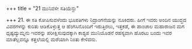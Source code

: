 +++
title = "21 ಮುನಿವಳೀ ಸತಿಯೆನ್ದು"

+++
21. ಈ ಸತಿ ಕೋಪಿಸುವಳೆಂದು ಭೂಪತಿಗಳು ನಿದ್ರಾಂಗನೆಯನ್ನು ನೂಕಿದರು. ಹೀಗೆ ಇವರು ಅಂದಿನ ಯುದ್ಧದ ವಿವರಗಳನ್ನು ಕುರಿತು ಆಡಿಕೊಳ್ಳುತ್ತ ಆ ಹೆಂಗಸಿನೊಂದಿಗೆ ಇರುತ್ತಿರಲು, ಇತ್ತಕಡೆ, ಈ ಪಾಂಚಾಲ ಮಹಾರಾಜನ ಮಗ ಧೃಷ್ಟದ್ಯುಮ್ನನು ಇವರನ್ನು ಪರೀಕ್ಷಿಸುವುದಕ್ಕಾಗಿ ಕಾಶ್ಯಪ ಮುನಿಯೊಡನೆ ರಹಸ್ಯವಾಗಿ ಹೊರಟು ಬಂದು ಇವರ ಮಾತೆಲ್ಲವನ್ನೂ ಕತ್ತಲೆಯಲ್ಲಿ ಮರೆಯಾಗಿ ನಿಂತು ಕೇಳಿದನು.